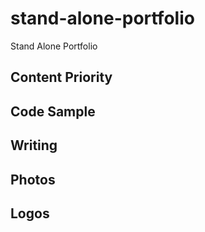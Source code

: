 # stand-alone-portfolio
Stand Alone Portfolio

## Content Priority

## Code Sample

## Writing

## Photos

## Logos
